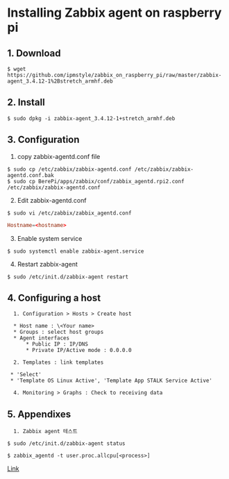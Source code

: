 # Installing Zabbix agent on raspberry pi



## 1. Download

  ```Shell
  $ wget https://github.com/ipmstyle/zabbix_on_raspberry_pi/raw/master/zabbix-agent_3.4.12-1%2Bstretch_armhf.deb
  ```

## 2. Install

   ```Shell
   $ sudo dpkg -i zabbix-agent_3.4.12-1+stretch_armhf.deb
   ```

## 3. Configuration

   1) copy zabbix-agentd.conf file

   ```Shell
   $ sudo cp /etc/zabbix/zabbix-agentd.conf /etc/zabbix/zabbix-agentd.conf.bak
   $ sudo cp BerePi/apps/zabbix/conf/zabbix_agentd.rpi2.conf /etc/zabbix/zabbix-agentd.conf
   ```

   2) Edit zabbix-agentd.conf

   ```Shell
   $ sudo vi /etc/zabbix/zabbix_agentd.conf
   ```

   ```conf
   Hostname=<hostname>
   ```

   3) Enable system service

  ```Shell
  $ sudo systemctl enable zabbix-agent.service
  ```

   4) Restart zabbix-agent

   ```Shell
   $ sudo /etc/init.d/zabbix-agent restart
   ```


## 4. Configuring a host

      1. Configuration > Hosts > Create host

      * Host name : \<Your name>
      * Groups : select host groups
      * Agent interfaces
          * Public IP : IP/DNS
          * Private IP/Active mode : 0.0.0.0

      2. Templates : link templates

     * 'Select'
     * 'Template OS Linux Active', 'Template App STALK Service Active'

      4. Monitoring > Graphs : Check to receiving data

## 5. Appendixes

      1. Zabbix agent 테스트

```Shell
$ sudo /etc/init.d/zabbix-agent status

$ zabbix_agentd -t user.proc.allcpu[<process>]
```

[Link](http://www.zabbix.com/download.php)
